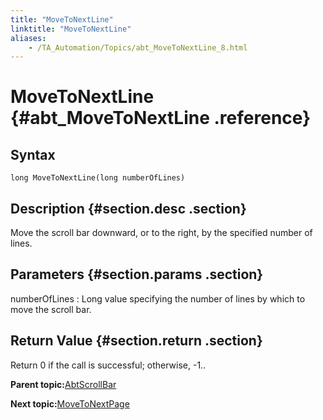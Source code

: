 ```yaml
--- 
title: "MoveToNextLine"
linktitle: "MoveToNextLine"
aliases: 
    - /TA_Automation/Topics/abt_MoveToNextLine_8.html
---
```

# MoveToNextLine {#abt_MoveToNextLine .reference}

## Syntax

`long MoveToNextLine(long numberOfLines)`

## Description {#section.desc .section}

Move the scroll bar downward, or to the right, by the specified number of lines.

## Parameters {#section.params .section}

numberOfLines
:   Long value specifying the number of lines by which to move the scroll bar.

## Return Value {#section.return .section}

Return 0 if the call is successful; otherwise, -1..

**Parent topic:**[AbtScrollBar](../../TA_Automation/Topics/abt_AbtScrollBar.html)

**Next topic:**[MoveToNextPage](../../TA_Automation/Topics/abt_MoveToNextPage_8.html)


